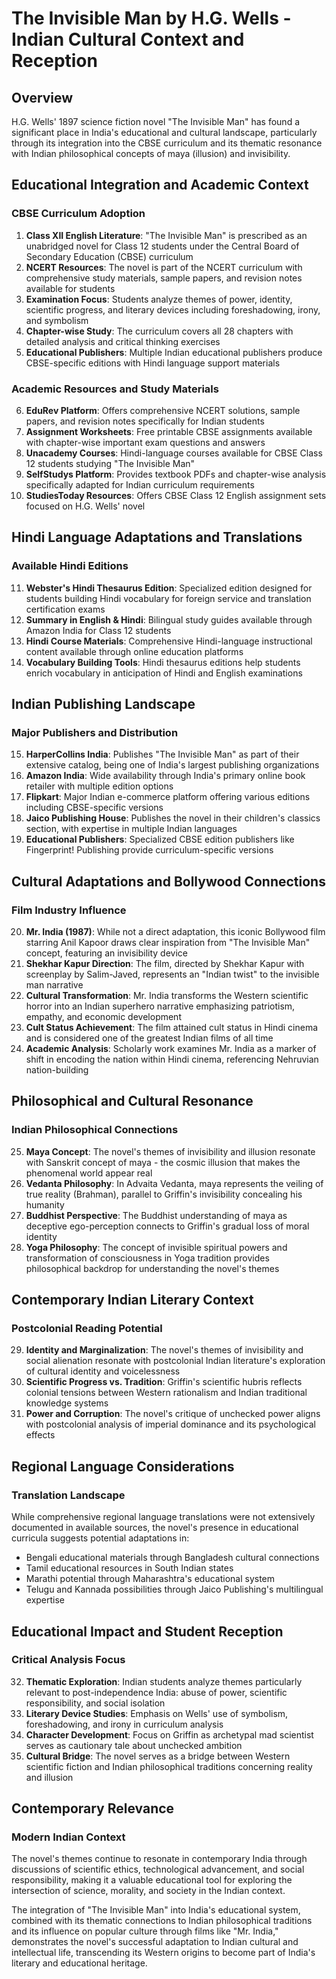 # The Invisible Man by H.G. Wells - Indian Cultural Context and Reception

## Overview
H.G. Wells' 1897 science fiction novel "The Invisible Man" has found a significant place in India's educational and cultural landscape, particularly through its integration into the CBSE curriculum and its thematic resonance with Indian philosophical concepts of maya (illusion) and invisibility.

## Educational Integration and Academic Context

### CBSE Curriculum Adoption
1. **Class XII English Literature**: "The Invisible Man" is prescribed as an unabridged novel for Class 12 students under the Central Board of Secondary Education (CBSE) curriculum
2. **NCERT Resources**: The novel is part of the NCERT curriculum with comprehensive study materials, sample papers, and revision notes available for students
3. **Examination Focus**: Students analyze themes of power, identity, scientific progress, and literary devices including foreshadowing, irony, and symbolism
4. **Chapter-wise Study**: The curriculum covers all 28 chapters with detailed analysis and critical thinking exercises
5. **Educational Publishers**: Multiple Indian educational publishers produce CBSE-specific editions with Hindi language support materials

### Academic Resources and Study Materials
6. **EduRev Platform**: Offers comprehensive NCERT solutions, sample papers, and revision notes specifically for Indian students
7. **Assignment Worksheets**: Free printable CBSE assignments available with chapter-wise important exam questions and answers
8. **Unacademy Courses**: Hindi-language courses available for CBSE Class 12 students studying "The Invisible Man"
9. **SelfStudys Platform**: Provides textbook PDFs and chapter-wise analysis specifically adapted for Indian curriculum requirements
10. **StudiesToday Resources**: Offers CBSE Class 12 English assignment sets focused on H.G. Wells' novel

## Hindi Language Adaptations and Translations

### Available Hindi Editions
11. **Webster's Hindi Thesaurus Edition**: Specialized edition designed for students building Hindi vocabulary for foreign service and translation certification exams
12. **Summary in English & Hindi**: Bilingual study guides available through Amazon India for Class 12 students
13. **Hindi Course Materials**: Comprehensive Hindi-language instructional content available through online education platforms
14. **Vocabulary Building Tools**: Hindi thesaurus editions help students enrich vocabulary in anticipation of Hindi and English examinations

## Indian Publishing Landscape

### Major Publishers and Distribution
15. **HarperCollins India**: Publishes "The Invisible Man" as part of their extensive catalog, being one of India's largest publishing organizations
16. **Amazon India**: Wide availability through India's primary online book retailer with multiple edition options
17. **Flipkart**: Major Indian e-commerce platform offering various editions including CBSE-specific versions
18. **Jaico Publishing House**: Publishes the novel in their children's classics section, with expertise in multiple Indian languages
19. **Educational Publishers**: Specialized CBSE edition publishers like Fingerprint! Publishing provide curriculum-specific versions

## Cultural Adaptations and Bollywood Connections

### Film Industry Influence
20. **Mr. India (1987)**: While not a direct adaptation, this iconic Bollywood film starring Anil Kapoor draws clear inspiration from "The Invisible Man" concept, featuring an invisibility device
21. **Shekhar Kapur Direction**: The film, directed by Shekhar Kapur with screenplay by Salim-Javed, represents an "Indian twist" to the invisible man narrative
22. **Cultural Transformation**: Mr. India transforms the Western scientific horror into an Indian superhero narrative emphasizing patriotism, empathy, and economic development
23. **Cult Status Achievement**: The film attained cult status in Hindi cinema and is considered one of the greatest Indian films of all time
24. **Academic Analysis**: Scholarly work examines Mr. India as a marker of shift in encoding the nation within Hindi cinema, referencing Nehruvian nation-building

## Philosophical and Cultural Resonance

### Indian Philosophical Connections
25. **Maya Concept**: The novel's themes of invisibility and illusion resonate with Sanskrit concept of maya - the cosmic illusion that makes the phenomenal world appear real
26. **Vedanta Philosophy**: In Advaita Vedanta, maya represents the veiling of true reality (Brahman), parallel to Griffin's invisibility concealing his humanity
27. **Buddhist Perspective**: The Buddhist understanding of maya as deceptive ego-perception connects to Griffin's gradual loss of moral identity
28. **Yoga Philosophy**: The concept of invisible spiritual powers and transformation of consciousness in Yoga tradition provides philosophical backdrop for understanding the novel's themes

## Contemporary Indian Literary Context

### Postcolonial Reading Potential
29. **Identity and Marginalization**: The novel's themes of invisibility and social alienation resonate with postcolonial Indian literature's exploration of cultural identity and voicelessness
30. **Scientific Progress vs. Tradition**: Griffin's scientific hubris reflects colonial tensions between Western rationalism and Indian traditional knowledge systems
31. **Power and Corruption**: The novel's critique of unchecked power aligns with postcolonial analysis of imperial dominance and its psychological effects

## Regional Language Considerations

### Translation Landscape
While comprehensive regional language translations were not extensively documented in available sources, the novel's presence in educational curricula suggests potential adaptations in:
- Bengali educational materials through Bangladesh cultural connections
- Tamil educational resources in South Indian states
- Marathi potential through Maharashtra's educational system
- Telugu and Kannada possibilities through Jaico Publishing's multilingual expertise

## Educational Impact and Student Reception

### Critical Analysis Focus
32. **Thematic Exploration**: Indian students analyze themes particularly relevant to post-independence India: abuse of power, scientific responsibility, and social isolation
33. **Literary Device Studies**: Emphasis on Wells' use of symbolism, foreshadowing, and irony in curriculum analysis
34. **Character Development**: Focus on Griffin as archetypal mad scientist serves as cautionary tale about unchecked ambition
35. **Cultural Bridge**: The novel serves as a bridge between Western scientific fiction and Indian philosophical traditions concerning reality and illusion

## Contemporary Relevance

### Modern Indian Context
The novel's themes continue to resonate in contemporary India through discussions of scientific ethics, technological advancement, and social responsibility, making it a valuable educational tool for exploring the intersection of science, morality, and society in the Indian context.

The integration of "The Invisible Man" into India's educational system, combined with its thematic connections to Indian philosophical traditions and its influence on popular culture through films like "Mr. India," demonstrates the novel's successful adaptation to Indian cultural and intellectual life, transcending its Western origins to become part of India's literary and educational heritage.
